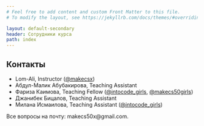 ```yaml
---
# Feel free to add content and custom Front Matter to this file.
# To modify the layout, see https://jekyllrb.com/docs/themes/#overriding-theme-defaults

layout: default-secondary
header: Сотрудники курса
path: index
---
```


<section class="info info--about">
            <h1 class="info-header">
                Контакты
            </h1>
            <ul class="info-list info-list--contacts">
              <li>Lom-Ali, Instructor (<a target="_blank" href="https://instagram.com/makecsx">@makecsx</a>)</li>
              <li>Абдул-Малик Абубакирова, Teaching Assistant</li>
              <li>Фариза Каимова, Teaching Fellow (<a target="_blank" href="https://www.instagram.com/intocode_girls/">@intocode_girls</a>, <a target="_blank" href="https://www.instagram.com/makecs50girls/">@makecs50girls</a>)</li>
              <li>Джанибек Бицалов, Teaching Assistant</li>
              <li>Милана Исмаилова, Teaching Assistant (<a target="_blank" href="https://www.instagram.com/intocode_girls/">@intocode_girls</a>)</li>
            </ul>
          <p class="text-primary">
            Все вопросы на почту: makecs50x@gmail.com.
          </p>
        </section>